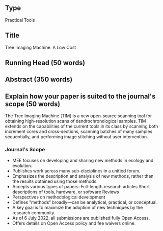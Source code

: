 ## Type

Practical Tools

## Title

Tree Imaging Machine: A Low Cost 

## Running Head (50 words)

## Abstract (350 words)

## Explain how your paper is suited to the journal's scope (50 words)

The Tree Imaging Machine (TIM) is a new open-source scanning tool for obtaining high-resolution scans of dendrochronological samples. TIM extends on the capabilities of the current tools in its class by scanning both increment cores and cross-sections, scanning batches of many samples sequentially, and performing image stitching without user intervention.


### Journal's Scope

- MEE focuses on developing and sharing new methods in ecology and evolution.
- Publishes work across many sub-disciplines in a unified forum.
- Emphasizes the description and analysis of new methods, rather than the results obtained using those methods.
- Accepts various types of papers:
    Full-length research articles
    Short descriptions of tools, hardware, or software
    Reviews
- Perspectives on methodological development
- Defines "methods" broadly—can be analytical, practical, or conceptual.
- A key goal is to maximize the adoption of new techniques by the research community.
- As of 6 July 2022, all submissions are published fully Open Access.
- Offers details on Open Access policy and fee waivers online.